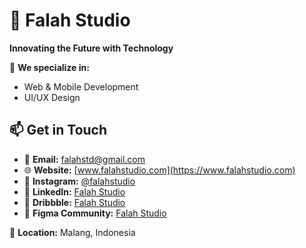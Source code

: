 # 🏢 Falah Studio  
**Innovating the Future with Technology**  

🚀 **We specialize in:**  
- Web & Mobile Development  
- UI/UX Design

## 📫 Get in Touch  
- 📩 **Email:** [falahstd@gmail.com](mailto:falahstd@gmail.com)  
- 🌐 **Website:** [www.falahstudio.com](https://www.falahstudio.com)  
- 📸 **Instagram:** [@falahstudio](https://www.instagram.com/falahstudio)  
- 🔗 **LinkedIn:** [Falah Studio](https://www.linkedin.com/company/falah-studio/)  
- 🎨 **Dribbble:** [Falah Studio](https://dribbble.com/falahstudio)  
- 📁 **Figma Community:** [Falah Studio](https://www.figma.com/@falahstd)  

📍 **Location:** Malang, Indonesia  
